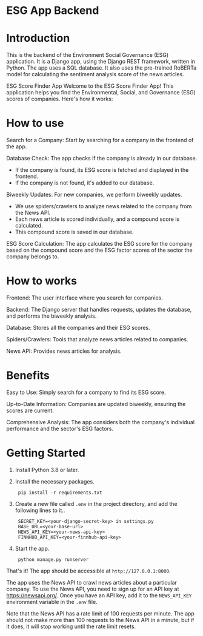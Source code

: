 # ESG App Backend

Introduction
============

This is the backend of the Environment Social Governance (ESG) application. It is a Django app, using the Django REST framework, written in Python. The app uses a SQL database. It also uses the pre-trained RoBERTa model for calculating the sentiment analysis score of the news articles.

ESG Score Finder App
Welcome to the ESG Score Finder App! This application helps you find the Environmental, Social, and Governance (ESG) scores of companies. Here's how it works:

How to use
===========

Search for a Company: Start by searching for a company in the frontend of the app.

Database Check: The app checks if the company is already in our database.
- If the company is found, its ESG score is fetched and displayed in the frontend.
- If the company is not found, it's added to our database.
  
Biweekly Updates: For new companies, we perform biweekly updates.
- We use spiders/crawlers to analyze news related to the company from the News API.
- Each news article is scored individually, and a compound score is calculated.
- This compound score is saved in our database.

ESG Score Calculation: The app calculates the ESG score for the company based on the compound score and the ESG factor scores of the sector the company belongs to.

How to works
=============

Frontend: The user interface where you search for companies.

Backend: The Django server that handles requests, updates the database, and performs the biweekly analysis.

Database: Stores all the companies and their ESG scores.

Spiders/Crawlers: Tools that analyze news articles related to companies.

News API: Provides news articles for analysis.

Benefits
=============

Easy to Use: Simply search for a company to find its ESG score.

Up-to-Date Information: Companies are updated biweekly, ensuring the scores are current.

Comprehensive Analysis: The app considers both the company's individual performance and the sector's ESG factors.

Getting Started
===============

1. Install Python 3.8 or later.

2. Install the necessary packages.

        pip install -r requirements.txt

3. Create a new file called `.env` in the project directory, and add the following lines to it..

        SECRET_KEY=<your-django-secret-key> in settings.py
        BASE_URL=<your-base-url>
        NEWS_API_KEY=<your-news-api-key>
        FINNHUB_API_KEY=<your-finnhub-api-key>
        

4. Start the app.

        python manage.py runserver

That's it! The app should be accessible at `http://127.0.0.1:8000`.


The app uses the News API to crawl news articles about a particular company. To use the News API, you need to sign up for an API key at https://newsapi.org/. Once you have an API key, add it to the `NEWS_API_KEY` environment variable in the `.env` file.

Note that the News API has a rate limit of 100 requests per minute. The app should not make more than 100 requests to the News API in a minute, but if it does, it will stop working until the rate limit resets.

